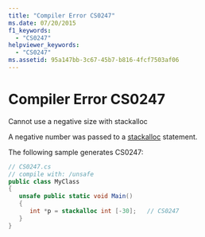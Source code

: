 ```yaml
---
title: "Compiler Error CS0247"
ms.date: 07/20/2015
f1_keywords: 
  - "CS0247"
helpviewer_keywords: 
  - "CS0247"
ms.assetid: 95a147bb-3c67-45b7-b816-4fcf7503af06
---
```

# Compiler Error CS0247
Cannot use a negative size with stackalloc  
  
 A negative number was passed to a [stackalloc](../../csharp/language-reference/keywords/stackalloc.md) statement.  
  
 The following sample generates CS0247:  
  
```csharp  
// CS0247.cs  
// compile with: /unsafe  
public class MyClass  
{  
   unsafe public static void Main()  
   {  
      int *p = stackalloc int [-30];   // CS0247  
   }  
}  
```

